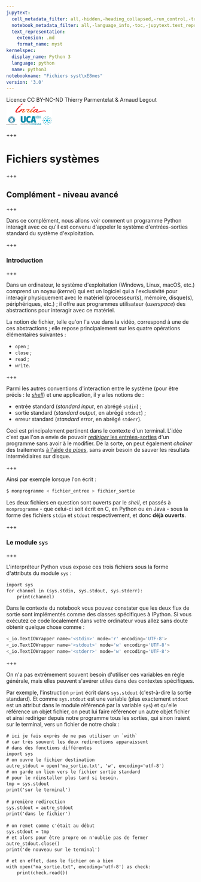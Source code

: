 ```yaml
---
jupytext:
  cell_metadata_filter: all,-hidden,-heading_collapsed,-run_control,-trusted
  notebook_metadata_filter: all,-language_info,-toc,-jupytext.text_representation.jupytext_version,-jupytext.text_representation.format_version
  text_representation:
    extension: .md
    format_name: myst
kernelspec:
  display_name: Python 3
  language: python
  name: python3
notebookname: "Fichiers syst\xE8mes"
version: '3.0'
---
```


<div class="licence">
<span>Licence CC BY-NC-ND</span>
<span>Thierry Parmentelat &amp; Arnaud Legout</span>
<span><img src="media/both-logos-small-alpha.png" /></span>
</div>

+++

# Fichiers systèmes

+++

## Complément - niveau avancé

+++

Dans ce complément, nous allons voir comment un programme Python interagit avec ce qu'il est convenu d'appeler le système d'entrées-sorties standard du système d'exploitation.

+++

### Introduction

+++

Dans un ordinateur, le système d'exploitation (Windows, Linux, macOS, etc.) comprend un noyau (*kernel*) qui est un logiciel qui a l'exclusivité  pour interagir physiquement avec le matériel (processeur(s), mémoire, disque(s), périphériques, etc.) ; il offre aux programmes utilisateur (*userspace*) des abstractions pour interagir avec ce matériel.

La notion de fichier, telle qu'on l'a vue dans la vidéo, correspond à une de ces abstractions ; elle repose principalement sur les quatre opérations élémentaires suivantes :

 * `open` ;
 * `close` ;
 * `read` ;
 * `write`.

+++

Parmi les autres conventions d'interaction entre le système (pour être précis : le [*shell*](http://fr.wikipedia.org/wiki/Interface_système)) et une application, il y a les notions de :

 * entrée standard (*standard input*, en abrégé `stdin`) ;
 * sortie standard (*standard output*, en abrégé `stdout`) ;
 * erreur standard (*standard error*, en abrégé `stderr`).

Ceci est principalement pertinent dans le contexte d'un terminal. L'idée c'est que l'on a envie de pouvoir [*rediriger* les entrées-sorties](http://en.wikipedia.org/wiki/Redirection_%28computing%29) d'un programme sans avoir à le modifier. De la sorte, on peut également *chaîner* des traitements [à l'aide de *pipes*](http://en.wikipedia.org/wiki/Redirection_%28computing%29#Piping), sans avoir besoin de sauver les résultats intermédiaires sur disque.

+++

Ainsi par exemple lorsque l'on écrit :

```bash
$ monprogramme < fichier_entree > fichier_sortie
```

Les deux fichiers en question sont ouverts par le *shell*, et passés à `monprogramme` - que celui-ci soit écrit en C, en Python ou en Java - sous la forme des fichiers `stdin` et `stdout` respectivement, et donc **déjà ouverts**.

+++

### Le module `sys`

+++

L'interpréteur Python vous expose ces trois fichiers sous la forme d'attributs du module `sys` :

```{code-cell}
import sys
for channel in (sys.stdin, sys.stdout, sys.stderr):
    print(channel)
```

Dans le contexte du notebook vous pouvez constater que les deux flux de sortie sont implémentés comme des classes spécifiques à IPython. Si vous exécutez ce code localement dans votre ordinateur vous allez sans doute obtenir quelque chose comme :

```python
<_io.TextIOWrapper name='<stdin>' mode='r' encoding='UTF-8'>
<_io.TextIOWrapper name='<stdout>' mode='w' encoding='UTF-8'>
<_io.TextIOWrapper name='<stderr>' mode='w' encoding='UTF-8'>
```

+++

On n'a pas extrêmement souvent besoin d'utiliser ces variables en règle générale, mais elles peuvent s'avérer utiles dans des contextes spécifiques.

Par exemple, l'instruction `print` écrit dans `sys.stdout` (c'est-à-dire la sortie standard). Et comme `sys.stdout` est une variable (plus exactement `stdout` est un attribut dans le module référencé par la variable `sys`) et qu'elle référence un objet fichier, on peut lui faire référencer un autre objet fichier et ainsi rediriger depuis notre programme tous les sorties, qui sinon iraient sur le terminal, vers un fichier de notre choix :

```{code-cell}
# ici je fais exprès de ne pas utiliser un `with`
# car très souvent les deux redirections apparaissent
# dans des fonctions différentes
import sys
# on ouvre le fichier destination
autre_stdout = open('ma_sortie.txt', 'w', encoding='utf-8')
# on garde un lien vers le fichier sortie standard
# pour le réinstaller plus tard si besoin.
tmp = sys.stdout
print('sur le terminal')

# première redirection
sys.stdout = autre_stdout
print('dans le fichier')

# on remet comme c'était au début
sys.stdout = tmp
# et alors pour être propre on n'oublie pas de fermer
autre_stdout.close()
print('de nouveau sur le terminal')
```

```{code-cell}
# et en effet, dans le fichier on a bien
with open("ma_sortie.txt", encoding='utf-8') as check:
    print(check.read())
```
